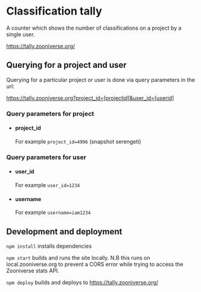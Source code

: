 # Classification tally

A counter which shows the number of classifications on a project by a single user.

https://tally.zooniverse.org/

## Querying for a project and user

Querying for a particular project or user is done via query parameters in the url:

https://tally.zooniverse.org?project_id=[projectid]&user_id=[userid]

### Query parameters for project

- #### project_id

  For example `project_id=4996` (snapshot serengeti)

### Query parameters for user

- #### user_id

  For example `user_id=1234`

- #### username

  For example `username=iam1234`

## Development and deployment

`npm install` installs dependencies

`npm start` builds and runs the site locally. N.B this runs on local.zooniverse.org to prevent a CORS error while trying to access the Zooniverse stats API.

`npm deploy` builds and deploys to https://tally.zooniverse.org/
